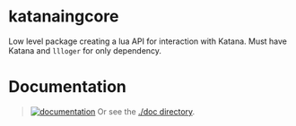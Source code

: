 # katanaingcore

Low level package creating a lua API for interaction with Katana. Must
have Katana and `llloger` for only dependency.

# Documentation

> [![documentation](https://img.shields.io/badge/visit_documentation-blue)](doc/INDEX.md)
> Or see the [./doc directory](doc).
